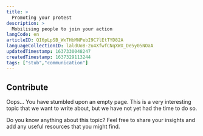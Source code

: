 ```yaml
---
title: >
  Promoting your protest
description: >
  Mobilising people to join your action
langCode: en
articleID: QI6pLpSB_WxTHbMNPebI9C7lEtTYD82A
languageCollectionID: laldUoB-2u4XfwfCNqXWX_De5y05NOaA
updatedTimestamp: 1637330048247
createdTimestamp: 1637329113244
tags: ["stub","communication"]
---
```


## **Contribute**

Oops… You have stumbled upon an empty page. This is a very interesting topic that we want to write about, but we have not yet had the time to do so.

Do you know anything about this topic? Feel free to share your insights and add any useful resources that you might find.